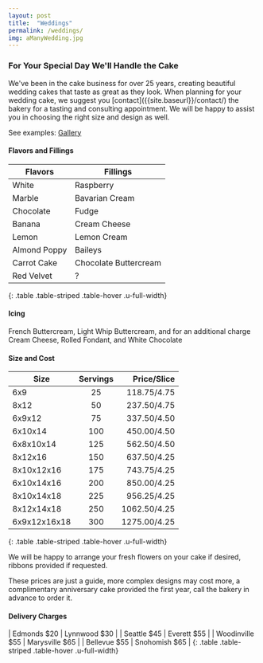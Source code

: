 ```yaml
---
layout: post
title:  "Weddings"
permalink: /weddings/
img: aManyWedding.jpg
---
```


<h3>For Your Special Day We'll Handle the Cake</h3>
We've been in the cake business for over 25 years, creating beautiful wedding cakes that taste as great as they look. When planning for your wedding cake, we suggest you [contact]({{site.baseurl}}/contact/) the bakery for a tasting and consulting appointment. We will be happy to assist you in choosing the right size and design as well.

See examples: <a class="button" href="{{site.baseurl}}/gallery">Gallery</a>

<h4>Flavors and Fillings</h4>

| Flavors      | Fillings              |
|--------------|-----------------------|
| White        | Raspberry             |
| Marble       | Bavarian Cream        |
| Chocolate    | Fudge                 |
| Banana       | Cream Cheese          |
| Lemon        | Lemon Cream           |
| Almond Poppy | Baileys               |
| Carrot Cake  | Chocolate Buttercream |
| Red Velvet   | ?                     |
{: .table .table-striped .table-hover .u-full-width}

<h4>Icing</h4>
French Buttercream, Light Whip Buttercream, and for an additional charge Cream Cheese, Rolled Fondant, and White Chocolate

<h4>Size and Cost</h4>

| Size         | Servings |     Price/Slice |
|--------------|:--------:|----------------:|
| 6x9          |    25    |   $118.75/$4.75 |
| 8x12         |    50    |   $237.50/$4.75 |
| 6x9x12       |    75    |   $337.50/$4.50 |
| 6x10x14      |   100    |   $450.00/$4.50 |
| 6x8x10x14    |   125    |   $562.50/$4.50 |
| 8x12x16      |   150    |   $637.50/$4.25 |
| 8x10x12x16   |   175    |   $743.75/$4.25 |
| 6x10x14x16   |   200    |   $850.00/$4.25 |
| 8x10x14x18   |   225    |   $956.25/$4.25 |
| 8x12x14x18   |   250    |  $1062.50/$4.25 |
| 6x9x12x16x18 |   300    |  $1275.00/$4.25 |
{: .table .table-striped .table-hover .u-full-width}

We will be happy to arrange your fresh flowers on your cake if desired, ribbons provided if requested.

These prices are just a guide, more complex designs may cost more, a complimentary anniversary cake provided the first year, call the bakery in advance to order it.

<h4>Delivery Charges</h4>

| Edmonds $20     | Lynnwood $30   |
| Seattle $45     | Everett $55    |
| Woodinville $55 | Marysville $65 |
| Bellevue $55    | Snohomish $65  |
{: .table .table-striped .table-hover .u-full-width}